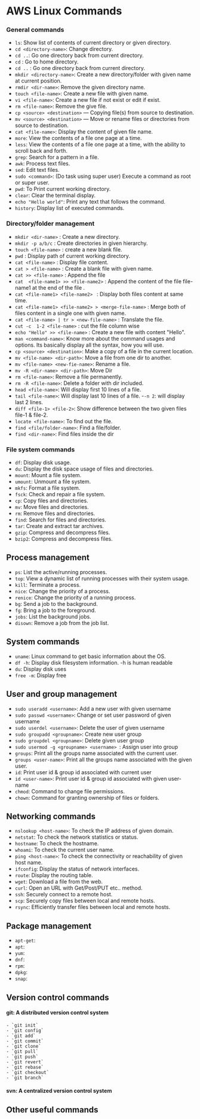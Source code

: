 # AWS Linux Commands

### General commands
  
- `ls`: Show list of contents of current directory or given directory.
- `cd <directory-name>`: Change directory. 
- `cd ..`: Go one directory back from current directory.
- `cd` : Go to home directory.
- `cd ..` : Go one directory back from current directory.
- `mkdir <directory-name>`: Create a new directory/folder with given name at current position.
- `rmdir <dir-name>`: Remove the given directory name.
- `touch <file-name>`: Create a new file with given name.
- `vi <file-name>`: Create a new file if not exist or edit if exist.
- `rm <file-name>`: Remove the give file.
- `cp <source> <destination>` — Copying file(s) from source to destination.
- `mv <source> <destination>` — Move or rename files or directories from source to destination.
- `cat <file-name>`: Display the content of given file name.
- `more`: View the contents of a file one page at a time.
- `less`: View the contents of a file one page at a time, with the ability to scroll back and forth.
- `grep`: Search for a pattern in a file.
- `awk`: Process text files.
- `sed`: Edit text files.
- `sudo <command>`: (Do task using super user) Execute a command as root or super user.
- `pwd`: To Print current working directory.
- `clear`: Clear the terminal display.
- `echo "Hello world"`: Print any text that follows the command.
- `history`: Display list of executed commands.
  

### Directory/folder management
- `mkdir <dir-name>` : Create a new directory.
- `mkdir -p a/b/c` : Create directories in given hierarchy.
- `touch <file-name>` : create a new blank file.
- `pwd` : Display path of current working directory.
- `cat <file-name>` : Display file content.
- `cat > <file-name>` : Create a blank file with given name.
- `cat >> <file-name>` : Append the file
- `cat  <file-name1> >> <file-name2>` : Append the content of the file file-name1 at the end of the file <file-name2>.
- `cat <file-name1> <file-name2> ` : Display both files content at same time.
- `cat <file-name1> <file-name2> > <merge-file-name>` : Merge both of files content in a single one with given name.
- `cat <file-name> | tr > <new-file-name>` : Translate the file.
- `cut -c  1-2 <file-name>` : cut the file column wise
- `echo "Hello" >> <file-name>` : Create a new file with content "Hello".
- `man <command-name>`: Know more about the command usages and options. Its basically display all the syntax, how you will use.
- `cp <source> <destination>`: Make a copy of a file in the current location.
- `mv <file-name> <dir-path>`: Move a file from one dir to another.
- `mv <file-name> <new-fie-name>`: Rename a file.
- `mv -R <dir-name> <dir-path>`: Move Dir
- `rm <file-name>`: Remove a file permanently.
- `rm -R <file-name>`: Delete a folder with dir included.
- `head <file-name>`: Will display first 10 lines of a file.
- `tail <file-name>`: Will display last 10 lines of a file.
    -`-n 2`: will display last 2 lines.
- `diff <file-1> <file-2>`: Show difference between the two given files file-1 & file-2.
- `locate <file-name>`: To find out the file.  
- `find <file/folder-name>`: Find a file/folder.
- `find <dir-name>`: Find files inside the dir


### File system commands
- `df`: Display disk usage.
- `du`: Display the disk space usage of files and directories.
- `mount`: Mount a file system.
- `umount`: Unmount a file system.
- `mkfs`: Format a file system.
- `fsck`: Check and repair a file system.
- `cp`: Copy files and directories.
- `mv`: Move files and directories.
- `rm`: Remove files and directories.
- `find`: Search for files and directories.
- `tar`: Create and extract tar archives.
- `gzip`: Compress and decompress files.
- `bzip2`: Compress and decompress files.

## Process management
- `ps`: List the active/running processes.
- `top`: View a dynamic list of running processes with their system usage.
- `kill`: Terminate a process.
- `nice`: Change the priority of a process.
- `renice`: Change the priority of a running process.
- `bg`: Send a job to the background.
- `fg`: Bring a job to the foreground.
- `jobs`: List the background jobs.
- `disown`: Remove a job from the job list.

## System commands
- `uname`: Linux command to get basic information about the OS.
- `df -h`: Display disk filesystem information. -h is human readable
- `du`: Display disk uses
- `free -m`: Display free

## User and group management
- `sudo useradd <username>`: Add a new user with given username
- `sudo passwd <username>`: Change or set user password of given username
- `sudo userdel <username>`: Delete the user of given username 
- `sudo groupadd <groupname>`: Create new user group
- `sudo groupdel <groupname>`: Delete given user group
- `sudo usermod -g <groupname> <username> `: Assign user <username> into group <groupname>
- `groups`: Print all the groups name associated with the current user.
- `groups <user-name>`: Print all the groups name associated with the given user.
- `id`: Print user id & group id associated with current user
- `id <user-name>`: Print user id & group id associated with given user-name
- `chmod`: Command to change file permissions.
- `chown`: Command for granting ownership of files or folders.

## Networking commands
  - `nslookup <host-name>`: To check the IP address of given domain.
  - `netstat`: To check the network statistics or status.
  - `hostname`: To check the hostname.
  - `whoami`:  To check the current user name.
  - `ping <host-name>`: To check the connectivity or reachability of given host name.
  - `ifconfig`: Display the status of network interfaces.
  - `route`: Display the routing table.
  - `wget`: Download a file from the web.
  - `curl`: Open an URL with Get/Post/PUT etc.. method.
  - `ssh`: Securely connect to a remote host.
  - `scp`: Securely copy files between local and remote hosts.
  - `rsync`: Efficiently transfer files between local and remote hosts.

## Package management
  - `apt-get`:
  - `apt`:
  - `yum`:
  - `dnf`:
  - `rpm`:
  - `dpkg`:
  - `snap`:  

## Version control commands
  #### git: A distributed version control system
	- `git init`
	- `git config`
	- `git add`
	- `git commit`
	- `git clone`
	- `git pull`
	- `git push`
	- `git revert`
	- `git rebase`
	- `git checkout`
	- `git branch`
	
  #### svn: A centralized version control system

## Other useful commands
